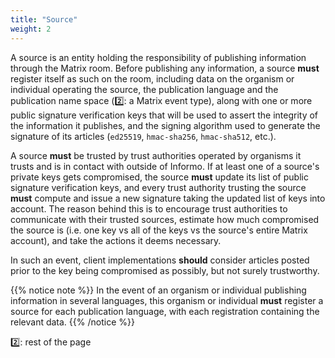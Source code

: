 ```yaml
---
title: "Source"
weight: 2
---
```


A source is an entity holding the responsibility of publishing information
through the Matrix room. Before publishing any information, a source **must**
register itself as such on the room, including data on the organism or
individual operating the source, the publication language and the publication
name space (2️⃣: a Matrix event type), along with one or more public signature
verification keys that will be used to assert the integrity of the information
it publishes, and the signing algorithm used to generate the signature of its
articles (`ed25519`, `hmac-sha256`, `hmac-sha512`, etc.).

A source **must** be trusted by trust authorities operated by organisms it
trusts and is in contact with outside of Informo. If at least one of a source's
private keys gets compromised, the source **must** update its list of public
signature verification keys, and every trust authority trusting the source
**must** compute and issue a new signature taking the updated list of keys into
account. The reason behind this is to encourage trust authorities to communicate
with their trusted sources, estimate how much compromised the source is (i.e.
one key vs all of the keys vs the source's entire Matrix account), and take the
actions it deems necessary.

In such an event, client implementations **should** consider articles posted
prior to the key being compromised as possibly, but not surely trustworthy.

{{% notice note %}}
In the event of an organism or individual publishing information in several
languages, this organism or individual **must** register a source for each
publication language, with each registration containing the relevant data.
{{% /notice %}}

2️⃣: rest of the page
